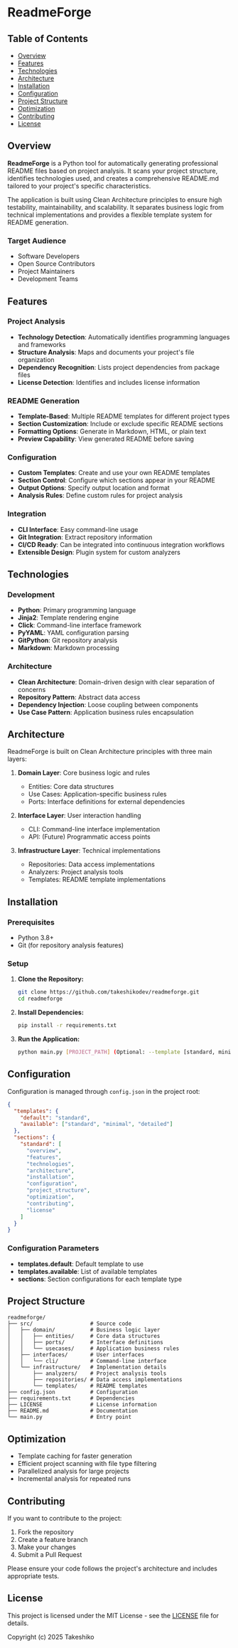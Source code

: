 # ReadmeForge

## Table of Contents

- [Overview](#overview)
- [Features](#features)
- [Technologies](#technologies)
- [Architecture](#architecture)
- [Installation](#installation)
- [Configuration](#configuration)
- [Project Structure](#project-structure)
- [Optimization](#optimization)
- [Contributing](#contributing)
- [License](#license)

## Overview

**ReadmeForge** is a Python tool for automatically generating professional README files based on project analysis. It scans your project structure, identifies technologies used, and creates a comprehensive README.md tailored to your project's specific characteristics.

The application is built using Clean Architecture principles to ensure high testability, maintainability, and scalability. It separates business logic from technical implementations and provides a flexible template system for README generation.

### Target Audience
- Software Developers
- Open Source Contributors
- Project Maintainers
- Development Teams

## Features

### Project Analysis

- **Technology Detection**: Automatically identifies programming languages and frameworks
- **Structure Analysis**: Maps and documents your project's file organization
- **Dependency Recognition**: Lists project dependencies from package files
- **License Detection**: Identifies and includes license information

### README Generation

- **Template-Based**: Multiple README templates for different project types
- **Section Customization**: Include or exclude specific README sections
- **Formatting Options**: Generate in Markdown, HTML, or plain text
- **Preview Capability**: View generated README before saving

### Configuration

- **Custom Templates**: Create and use your own README templates
- **Section Control**: Configure which sections appear in your README
- **Output Options**: Specify output location and format
- **Analysis Rules**: Define custom rules for project analysis

### Integration

- **CLI Interface**: Easy command-line usage
- **Git Integration**: Extract repository information
- **CI/CD Ready**: Can be integrated into continuous integration workflows
- **Extensible Design**: Plugin system for custom analyzers

## Technologies

### Development

- **Python**: Primary programming language
- **Jinja2**: Template rendering engine
- **Click**: Command-line interface framework
- **PyYAML**: YAML configuration parsing
- **GitPython**: Git repository analysis
- **Markdown**: Markdown processing

### Architecture

- **Clean Architecture**: Domain-driven design with clear separation of concerns
- **Repository Pattern**: Abstract data access
- **Dependency Injection**: Loose coupling between components
- **Use Case Pattern**: Application business rules encapsulation

## Architecture

ReadmeForge is built on Clean Architecture principles with three main layers:

1. **Domain Layer**: Core business logic and rules
   - Entities: Core data structures
   - Use Cases: Application-specific business rules
   - Ports: Interface definitions for external dependencies

2. **Interface Layer**: User interaction handling
   - CLI: Command-line interface implementation
   - API: (Future) Programmatic access points

3. **Infrastructure Layer**: Technical implementations
   - Repositories: Data access implementations
   - Analyzers: Project analysis tools
   - Templates: README template implementations

## Installation

### Prerequisites

- Python 3.8+
- Git (for repository analysis features)

### Setup

1. **Clone the Repository:**
   ```bash
   git clone https://github.com/takeshikodev/readmeforge.git
   cd readmeforge
   ```

2. **Install Dependencies:**
   ```bash
   pip install -r requirements.txt
   ```

3. **Run the Application:**
   ```bash
   python main.py [PROJECT_PATH] (Optional: --template [standard, minimal, detailed] --output [PATH] --section [INCLUDE_SECTION])
   ```

## Configuration

Configuration is managed through `config.json` in the project root:

```json
{
  "templates": {
    "default": "standard",
    "available": ["standard", "minimal", "detailed"]
  },
  "sections": {
    "standard": [
      "overview",
      "features",
      "technologies",
      "architecture",
      "installation",
      "configuration",
      "project_structure",
      "optimization",
      "contributing",
      "license"
    ]
  }
}
```

### Configuration Parameters

- **templates.default**: Default template to use
- **templates.available**: List of available templates
- **sections**: Section configurations for each template type

## Project Structure

```
readmeforge/
├── src/                  # Source code
│   ├── domain/           # Business logic layer
│   │   ├── entities/     # Core data structures
│   │   ├── ports/        # Interface definitions
│   │   └── usecases/     # Application business rules
│   ├── interfaces/       # User interfaces
│   │   └── cli/          # Command-line interface
│   └── infrastructure/   # Implementation details
│       ├── analyzers/    # Project analysis tools
│       ├── repositories/ # Data access implementations
│       └── templates/    # README templates
├── config.json           # Configuration
├── requirements.txt      # Dependencies
├── LICENSE               # License information
├── README.md             # Documentation
└── main.py               # Entry point
```

## Optimization

- Template caching for faster generation
- Efficient project scanning with file type filtering
- Parallelized analysis for large projects
- Incremental analysis for repeated runs

## Contributing

If you want to contribute to the project:
1. Fork the repository
2. Create a feature branch
3. Make your changes
4. Submit a Pull Request

Please ensure your code follows the project's architecture and includes appropriate tests.

## License

This project is licensed under the MIT License - see the [LICENSE](LICENSE) file for details.

Copyright (c) 2025 Takeshiko 
